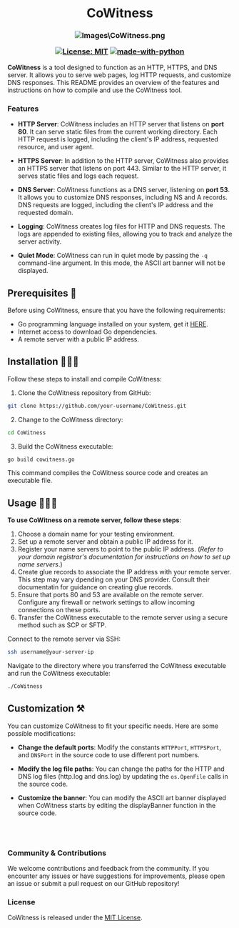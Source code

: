 <h1 align="Center"> CoWitness </h1>

<h3 align="center">

![Images\CoWitness.png](https://github.com/officialjm/cowitness/blob/main/Images/CoWitness.png)

[![License: MIT](https://img.shields.io/badge/License-MIT-darkred.svg)]([https://opensource.org/licenses/MIT](https://github.com/stolenusername/cowitness/blob/main/LICENSE))
[![made-with-python](https://img.shields.io/badge/Made%20with-GoLang-blue.svg)](https://go.dev/)

</h3>


**CoWitness** is a tool designed to function as an HTTP, HTTPS, and DNS server. It allows you to serve web pages, log HTTP requests, and customize DNS responses. This README provides an overview of the features and instructions on how to compile and use the CoWitness tool.

### Features 

- **HTTP Server**: CoWitness includes an HTTP server that listens on **port 80**. It can serve static files from the current working directory. Each HTTP request is logged, including the client's IP address, requested resource, and user agent.

- **HTTPS Server**: In addition to the HTTP server, CoWitness also provides an HTTPS server that listens on port 443. Similar to the HTTP server, it serves static files and logs each request.

- **DNS Server**: CoWitness functions as a DNS server, listening on **port 53**. It allows you to customize DNS responses, including NS and A records. DNS requests are logged, including the client's IP address and the requested domain.

- **Logging**: CoWitness creates log files for HTTP and DNS requests. The logs are appended to existing files, allowing you to track and analyze the server activity.

- **Quiet Mode**: CoWitness can run in quiet mode by passing the `-q` command-line argument. In this mode, the ASCII art banner will not be displayed.

## Prerequisites 📝

Before using CoWitness, ensure that you have the following requirements:

- Go programming language installed on your system, get it [HERE](https://go.dev/).
- Internet access to download Go dependencies.
- A remote server with a public IP address.

## Installation 👨🏼‍🔧

Follow these steps to install and compile CoWitness:

1. Clone the CoWitness repository from GitHub:

```bash
git clone https://github.com/your-username/CoWitness.git
```

2. Change to the CoWitness directory:

```bash
cd CoWitness
```

3. Build the CoWitness executable:

```bash
go build cowitness.go
```
This command compiles the CoWitness source code and creates an executable file.


## Usage 👨🏻‍💻

**To use CoWitness on a remote server, follow these steps**:

1. Choose a domain name for your testing environment.
2. Set up a remote server and obtain a public IP address for it.
3. Register your name servers to point to the public IP address. (_Refer to your domain registrar's documentation for instructions on how to set up name servers_.)
4. Create glue records to associate the IP address with your remote server. This step may vary dpending on your DNS provider. Consult their documentatin for guidance on creating glue records.
5. Ensure that ports 80 and 53 are available on the remote server. Configure any firewall or network settings to allow incoming connections on these ports.
6. Transfer the CoWitness executable to the remote server using a secure method such as SCP or SFTP.

Connect to the remote server via SSH:

```bash
ssh username@your-server-ip
```
Navigate to the directory where you transferred the CoWitness executable and run the CoWitness executable:

```bash
./CoWitness
```

## Customization ⚒️

You can customize CoWitness to fit your specific needs. Here are some possible modifications:

- **Change the default ports**: Modify the constants `HTTPPort`, `HTTPSPort`, and `DNSPort` in the source code to use different port numbers.

- **Modify the log file paths**: You can change the paths for the HTTP and DNS log files (http.log and dns.log) by updating the `os.OpenFile` calls in the source code.

- **Customize the banner**: You can modify the ASCII art banner displayed when CoWitness starts by editing the displayBanner function in the source code.

<br></br>
### Community & Contributions

We welcome contributions and feedback from the community. If you encounter any issues or have suggestions for improvements, please open an issue or submit a pull request on our GitHub repository!

### License

CoWitness is released under the [MIT License](LICENSE).

